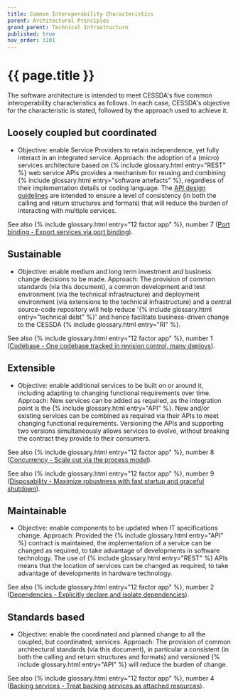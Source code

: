```yaml
---
title: Common Interoperability Characteristics
parent: Architectural Principles
grand_parent: Technical Infrastructure
published: true
nav_order: 3101
---
```


# {{ page.title }}

The software architecture is intended to meet CESSDA's five common interoperability characteristics as follows.
In each case, CESSDA's objective for the characteristic is stated,
followed by the approach used to achieve it.

## Loosely coupled but coordinated

- Objective: enable Service Providers to retain independence, yet fully interact in an integrated service.
    Approach: the adoption of a (micro) services architecture based on {% include glossary.html entry="REST" %} web service APIs
    provides a mechanism for reusing and combining {% include glossary.html entry="software artefacts" %},
    regardless of their implementation details or coding language.
    The [API design guidelines](https://bitbucket.org/cessda/cessda.guidelines.api/wiki/Home)
    are intended to ensure a level of consistency
    (in both the calling and return structures and formats)
    that will reduce the burden of interacting with multiple services.

See also {% include glossary.html entry="12 factor app" %}, number 7
([Port binding - Export services via port binding](http://12factor.net/port-binding)).

## Sustainable

- Objective: enable medium and long term investment and business change decisions to be made.
    Approach: The provision of common standards (via this document),
    a common development and test environment (via the technical infrastructure)
    and deployment environment (via extensions to the technical infrastructure)
    and a central source-code repository will help reduce '{% include glossary.html entry="technical debt" %}'
    and hence facilitate business-driven change to the CESSDA {% include glossary.html entry="RI" %}.

See also {% include glossary.html entry="12 factor app" %}, number 1
([Codebase - One codebase tracked in revision control, many deploys](http://12factor.net/codebase)).

## Extensible

- Objective: enable additional services to be built on or around it, including adapting to changing functional requirements over time.
    Approach: New services can be added as required, as the integration point is the {% include glossary.html entry="API" %}.
    New and/or existing services can be combined as required via their APIs to meet changing functional requirements.
    Versioning the APIs and supporting two versions simultaneously allows services to evolve,
    without breaking the contract they provide to their consumers.

See also {% include glossary.html entry="12 factor app" %}, number 8
([Concurrency - Scale out via the process model](http://12factor.net/concurrency)).

See also {% include glossary.html entry="12 factor app" %}, number 9
([Disposability - Maximize robustness with fast startup and graceful shutdown](http://12factor.net/disposability)).

## Maintainable

- Objective: enable components to be updated when IT specifications change.
    Approach: Provided the {% include glossary.html entry="API" %} contract is maintained,
    the implementation of a service can be changed as required,
    to take advantage of developments in software technology.
    The use of {% include glossary.html entry="REST" %} APIs means that the location of services can be changed as required,
    to take advantage of developments in hardware technology.

See also {% include glossary.html entry="12 factor app" %}, number 2
([Dependencies - Explicitly declare and isolate dependencies](http://12factor.net/dependencies)).

## Standards based

- Objective: enable the coordinated and planned change to all the coupled, but coordinated, services.
    Approach: The provision of common architectural standards (via this document),
    in particular a consistent (in both the calling and return structures and formats)
    and versioned {% include glossary.html entry="API" %} will reduce the burden of change.

See also {% include glossary.html entry="12 factor app" %}, number 4
([Backing services - Treat backing services as attached resources](http://12factor.net/backing-services)).
